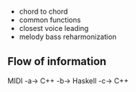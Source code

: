 - chord to chord
- common functions
- closest voice leading
- melody bass reharmonization

## Flow of information

MIDI -a-> C++ -b-> Haskell -c-> C++

